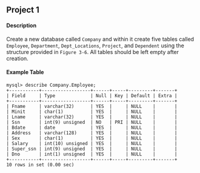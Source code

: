 Project 1
---------
#### Description
  Create a new database called `Company` and within it create five tables called `Employee`, `Department`, `Dept_Locations`, `Project`, and `Dependent` using the structure provided in `Figure 3-6`. All tables should be left empty after creation.
  
#### Example Table
  ```
  mysql> describe Company.Employee;
  +-----------+------------------+------+-----+---------+-------+
  | Field     | Type             | Null | Key | Default | Extra |
  +-----------+------------------+------+-----+---------+-------+
  | Fname     | varchar(32)      | YES  |     | NULL    |       |
  | Minit     | char(1)          | YES  |     | NULL    |       |
  | Lname     | varchar(32)      | YES  |     | NULL    |       |
  | Ssn       | int(9) unsigned  | NO   | PRI | NULL    |       |
  | Bdate     | date             | YES  |     | NULL    |       |
  | Address   | varchar(128)     | YES  |     | NULL    |       |
  | Sex       | char(1)          | YES  |     | NULL    |       |
  | Salary    | int(10) unsigned | YES  |     | NULL    |       |
  | Super_ssn | int(9) unsigned  | YES  |     | NULL    |       |
  | Dno       | int(1) unsigned  | YES  |     | NULL    |       |
  +-----------+------------------+------+-----+---------+-------+
  10 rows in set (0.00 sec)
  ```
